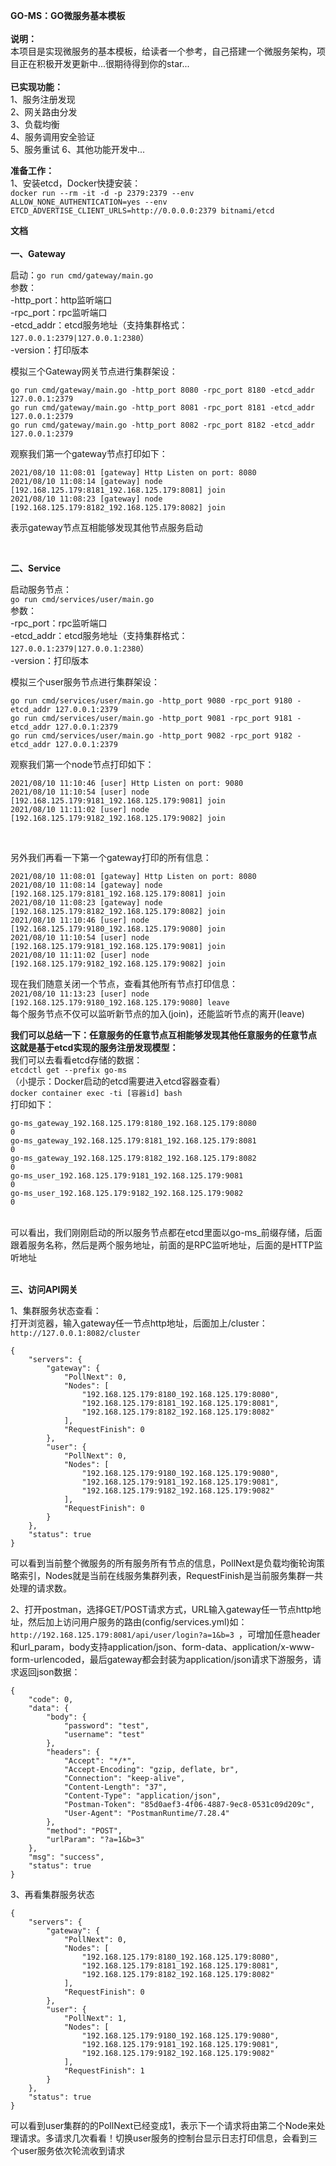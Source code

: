 **GO-MS：GO微服务基本模板**
<br>
<br>
**说明：**<br>
本项目是实现微服务的基本模板，给读者一个参考，自己搭建一个微服务架构，项目正在积极开发更新中...很期待得到你的star...<br><br>
**已实现功能：**<br>
1、服务注册发现<br>
2、网关路由分发<br>
3、负载均衡<br>
4、服务调用安全验证<br>
5、服务重试
6、其他功能开发中...<br>

**准备工作：**<br>
1、安装etcd，Docker快捷安装：<br>
`docker run --rm -it -d -p 2379:2379 --env ALLOW_NONE_AUTHENTICATION=yes --env ETCD_ADVERTISE_CLIENT_URLS=http://0.0.0.0:2379 bitnami/etcd`
<br>

**文档**<br><br>
**一、Gateway**<br>

启动：`go run cmd/gateway/main.go`<br>
参数：<br>
-http_port：http监听端口<br>
-rpc_port：rpc监听端口<br>
-etcd_addr：etcd服务地址（支持集群格式：`127.0.0.1:2379|127.0.0.1:2380`）<br>
-version：打印版本<br>

模拟三个Gateway网关节点进行集群架设：<br>
```
go run cmd/gateway/main.go -http_port 8080 -rpc_port 8180 -etcd_addr 127.0.0.1:2379
go run cmd/gateway/main.go -http_port 8081 -rpc_port 8181 -etcd_addr 127.0.0.1:2379
go run cmd/gateway/main.go -http_port 8082 -rpc_port 8182 -etcd_addr 127.0.0.1:2379
```

观察我们第一个gateway节点打印如下：<br>
```
2021/08/10 11:08:01 [gateway] Http Listen on port: 8080
2021/08/10 11:08:14 [gateway] node [192.168.125.179:8181_192.168.125.179:8081] join
2021/08/10 11:08:23 [gateway] node [192.168.125.179:8182_192.168.125.179:8082] join
```

表示gateway节点互相能够发现其他节点服务启动

<br>

**二、Service**<br>

启动服务节点：<br>
`go run cmd/services/user/main.go`<br>
参数：<br>
-rpc_port：rpc监听端口<br>
-etcd_addr：etcd服务地址（支持集群格式：`127.0.0.1:2379|127.0.0.1:2380`）<br>
-version：打印版本<br>

模拟三个user服务节点进行集群架设：<br>
```
go run cmd/services/user/main.go -http_port 9080 -rpc_port 9180 -etcd_addr 127.0.0.1:2379
go run cmd/services/user/main.go -http_port 9081 -rpc_port 9181 -etcd_addr 127.0.0.1:2379
go run cmd/services/user/main.go -http_port 9082 -rpc_port 9182 -etcd_addr 127.0.0.1:2379
```

观察我们第一个node节点打印如下：<br>
```
2021/08/10 11:10:46 [user] Http Listen on port: 9080
2021/08/10 11:10:54 [user] node [192.168.125.179:9181_192.168.125.179:9081] join
2021/08/10 11:11:02 [user] node [192.168.125.179:9182_192.168.125.179:9082] join
```
<br>

另外我们再看一下第一个gateway打印的所有信息：<br>
```
2021/08/10 11:08:01 [gateway] Http Listen on port: 8080
2021/08/10 11:08:14 [gateway] node [192.168.125.179:8181_192.168.125.179:8081] join
2021/08/10 11:08:23 [gateway] node [192.168.125.179:8182_192.168.125.179:8082] join
2021/08/10 11:10:46 [user] node [192.168.125.179:9180_192.168.125.179:9080] join
2021/08/10 11:10:54 [user] node [192.168.125.179:9181_192.168.125.179:9081] join
2021/08/10 11:11:02 [user] node [192.168.125.179:9182_192.168.125.179:9082] join
```

现在我们随意关闭一个节点，查看其他所有节点打印信息：<br>
`2021/08/10 11:13:23 [user] node [192.168.125.179:9180_192.168.125.179:9080] leave`<br>
每个服务节点不仅可以监听新节点的加入(join)，还能监听节点的离开(leave)

**我们可以总结一下：任意服务的任意节点互相能够发现其他任意服务的任意节点**<br>
**这就是基于etcd实现的服务注册发现模型：**<br>
我们可以去看看etcd存储的数据：<br>
`etcdctl get --prefix go-ms`<br>
（小提示：Docker启动的etcd需要进入etcd容器查看）<br>
`docker container exec -ti [容器id] bash`<br>
打印如下：<br>

```
go-ms_gateway_192.168.125.179:8180_192.168.125.179:8080
0
go-ms_gateway_192.168.125.179:8181_192.168.125.179:8081
0
go-ms_gateway_192.168.125.179:8182_192.168.125.179:8082
0
go-ms_user_192.168.125.179:9181_192.168.125.179:9081
0
go-ms_user_192.168.125.179:9182_192.168.125.179:9082
0
```

<br>
可以看出，我们刚刚启动的所以服务节点都在etcd里面以go-ms_前缀存储，后面跟着服务名称，然后是两个服务地址，前面的是RPC监听地址，后面的是HTTP监听地址<br><br>

**三、访问API网关**<br>

1、集群服务状态查看：<br>
打开浏览器，输入gateway任一节点http地址，后面加上/cluster：
`http://127.0.0.1:8082/cluster` <br>

```
{
    "servers": {
        "gateway": {
            "PollNext": 0,
            "Nodes": [
                "192.168.125.179:8180_192.168.125.179:8080",
                "192.168.125.179:8181_192.168.125.179:8081",
                "192.168.125.179:8182_192.168.125.179:8082"
            ],
            "RequestFinish": 0
        },
        "user": {
            "PollNext": 0,
            "Nodes": [
                "192.168.125.179:9180_192.168.125.179:9080",
                "192.168.125.179:9181_192.168.125.179:9081",
                "192.168.125.179:9182_192.168.125.179:9082"
            ],
            "RequestFinish": 0
        }
    },
    "status": true
}
```

可以看到当前整个微服务的所有服务所有节点的信息，PollNext是负载均衡轮询策略索引，Nodes就是当前在线服务集群列表，RequestFinish是当前服务集群一共处理的请求数。<br>

2、打开postman，选择GET/POST请求方式，URL输入gateway任一节点http地址，然后加上访问用户服务的路由(config/services.yml)如：
``http://192.168.125.179:8081/api/user/login?a=1&b=3
``，可增加任意header和url_param，body支持application/json、form-data、application/x-www-form-urlencoded，最后gateway都会封装为application/json请求下游服务，请求返回json数据：<br>

```
{
    "code": 0,
    "data": {
        "body": {
            "password": "test",
            "username": "test"
        },
        "headers": {
            "Accept": "*/*",
            "Accept-Encoding": "gzip, deflate, br",
            "Connection": "keep-alive",
            "Content-Length": "37",
            "Content-Type": "application/json",
            "Postman-Token": "85d0aef3-4f06-4887-9ec8-0531c09d209c",
            "User-Agent": "PostmanRuntime/7.28.4"
        },
        "method": "POST",
        "urlParam": "?a=1&b=3"
    },
    "msg": "success",
    "status": true
}
```

3、再看集群服务状态

```
{
    "servers": {
        "gateway": {
            "PollNext": 0,
            "Nodes": [
                "192.168.125.179:8180_192.168.125.179:8080",
                "192.168.125.179:8181_192.168.125.179:8081",
                "192.168.125.179:8182_192.168.125.179:8082"
            ],
            "RequestFinish": 0
        },
        "user": {
            "PollNext": 1,
            "Nodes": [
                "192.168.125.179:9180_192.168.125.179:9080",
                "192.168.125.179:9181_192.168.125.179:9081",
                "192.168.125.179:9182_192.168.125.179:9082"
            ],
            "RequestFinish": 1
        }
    },
    "status": true
}
```

可以看到user集群的的PollNext已经变成1，表示下一个请求将由第二个Node来处理请求。多请求几次看看！切换user服务的控制台显示日志打印信息，会看到三个user服务依次轮流收到请求<br>